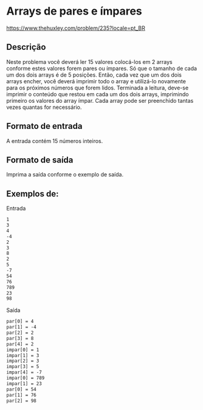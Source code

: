 # Arrays de pares e ímpares
https://www.thehuxley.com/problem/235?locale=pt_BR
## Descrição
Neste problema você deverá ler 15 valores colocá-los em 2 arrays conforme estes valores forem pares ou ímpares. Só que o tamanho de cada um dos dois arrays é de 5 posições. Então, cada vez que um dos dois arrays encher, você deverá imprimir todo o array e utilizá-lo novamente para os próximos números que forem lidos. Terminada a leitura, deve-se imprimir o conteúdo que restou em cada um dos dois arrays, imprimindo primeiro os valores do array ímpar. Cada array pode ser preenchido tantas vezes quantas for necessário.

## Formato de entrada
A entrada contém 15 números inteiros.

## Formato de saída
Imprima a saída conforme o exemplo de saída.

## Exemplos de:
Entrada
```txt
1
3
4
-4
2
3
8
2
5
-7
54
76
789
23
98
```
Saída
```txt
par[0] = 4
par[1] = -4
par[2] = 2
par[3] = 8
par[4] = 2
impar[0] = 1
impar[1] = 3
impar[2] = 3
impar[3] = 5
impar[4] = -7
impar[0] = 789
impar[1] = 23
par[0] = 54
par[1] = 76
par[2] = 98
```
